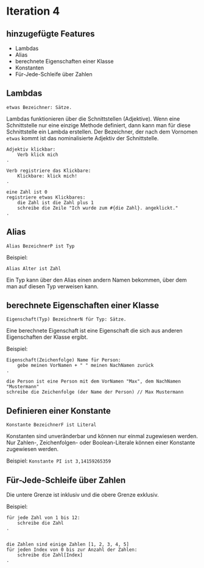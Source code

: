 # Iteration 4

## hinzugefügte Features
- Lambdas
- Alias
- berechnete Eigenschaften einer Klasse
- Konstanten
- Für-Jede-Schleife über Zahlen

## Lambdas
`etwas Bezeichner: Sätze.`

Lambdas funktionieren über die Schnittstellen (Adjektive). Wenn eine Schnittstelle nur eine einzige
Methode definiert, dann kann man für diese Schnittstelle ein Lambda erstellen. 
Der Bezeichner, der nach dem Vornomen `etwas` kommt ist das nominalisierte Adjektiv der Schnittstelle.

```
Adjektiv klickbar:
    Verb klick mich
.

Verb registriere das Klickbare:
    Klickbare: klick mich!
.

eine Zahl ist 0
registriere etwas Klickbares:
    die Zahl ist die Zahl plus 1
    schreibe die Zeile "Ich wurde zum #{die Zahl}. angeklickt."
.
```

## Alias
`Alias BezeichnerP ist Typ`

Beispiel:

`Alias Alter ist Zahl`

Ein Typ kann über den Alias einen andern Namen bekommen, über dem man auf diesen Typ verweisen kann.

## berechnete Eigenschaften einer Klasse
`Eigenschaft(Typ) BezeichnerN für Typ: Sätze.`

Eine berechnete Eigenschaft ist eine Eigenschaft die sich aus anderen Eigenschaften der Klasse ergibt.

Beispiel:

```
Eigenschaft(Zeichenfolge) Name für Person:
    gebe meinen VorNamen + " " meinen NachNamen zurück
.

die Person ist eine Person mit dem VorNamen "Max", dem NachNamen "Mustermann"
schreibe die Zeichenfolge (der Name der Person) // Max Mustermann
```

## Definieren einer Konstante
`Konstante BezeichnerF ist Literal`

Konstanten sind unveränderbar und können nur einmal zugewiesen werden. Nur Zahlen-, Zeichenfolgen- oder Boolean-Literale können einer Konstante zugewiesen werden.

Beispiel: `Konstante PI ist 3,14159265359`


## Für-Jede-Schleife über Zahlen

Die untere Grenze ist inklusiv und die obere Grenze exklusiv.

Beispiel:

```
für jede Zahl von 1 bis 12:
    schreibe die Zahl 
.


die Zahlen sind einige Zahlen [1, 2, 3, 4, 5]
für jeden Index von 0 bis zur Anzahl der Zahlen:
    schreibe die Zahl[Index]
.
```